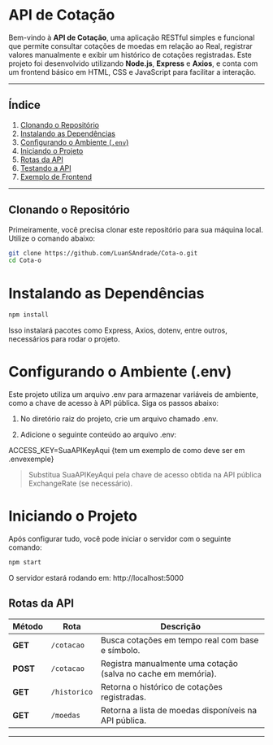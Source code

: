 # **API de Cotação**

Bem-vindo à **API de Cotação**, uma aplicação RESTful simples e funcional que permite consultar cotações de moedas em relação ao Real, registrar valores manualmente e exibir um histórico de cotações registradas. Este projeto foi desenvolvido utilizando **Node.js**, **Express** e **Axios**, e conta com um frontend básico em HTML, CSS e JavaScript para facilitar a interação.

---

## **Índice**

1. [Clonando o Repositório](#clonando-o-repositório)
2. [Instalando as Dependências](#instalando-as-dependências)
3. [Configurando o Ambiente (`.env`)](#configurando-o-ambiente-env)
4. [Iniciando o Projeto](#iniciando-o-projeto)
5. [Rotas da API](#rotas-da-api)
6. [Testando a API](#testando-a-api)
7. [Exemplo de Frontend](#exemplo-de-frontend)

---

## **Clonando o Repositório**

Primeiramente, você precisa clonar este repositório para sua máquina local. Utilize o comando abaixo:

```bash
git clone https://github.com/LuanSAndrade/Cota-o.git
cd Cota-o
```

# **Instalando as Dependências**

```bash
npm install
```

Isso instalará pacotes como Express, Axios, dotenv, entre outros, necessários para rodar o projeto.

# **Configurando o Ambiente (.env)**

Este projeto utiliza um arquivo .env para armazenar variáveis de ambiente, como a chave de acesso à API pública. Siga os passos abaixo:

1. No diretório raiz do projeto, crie um arquivo chamado .env.

2. Adicione o seguinte conteúdo ao arquivo .env:

ACCESS_KEY=SuaAPIKeyAqui {tem um exemplo de como deve ser em .envexemple}

> Substitua SuaAPIKeyAqui pela chave de acesso obtida na API pública ExchangeRate (se necessário).

# **Iniciando o Projeto**

Após configurar tudo, você pode iniciar o servidor com o seguinte comando:

```bash
npm start
```

O servidor estará rodando em: http://localhost:5000

## **Rotas da API**

| **Método** | **Rota**     | **Descrição**                                                 |
| ---------- | ------------ | ------------------------------------------------------------- |
| **GET**    | `/cotacao`   | Busca cotações em tempo real com base e símbolo.              |
| **POST**   | `/cotacao`   | Registra manualmente uma cotação (salva no cache em memória). |
| **GET**    | `/historico` | Retorna o histórico de cotações registradas.                  |
| **GET**    | `/moedas`    | Retorna a lista de moedas disponíveis na API pública.         |

---
